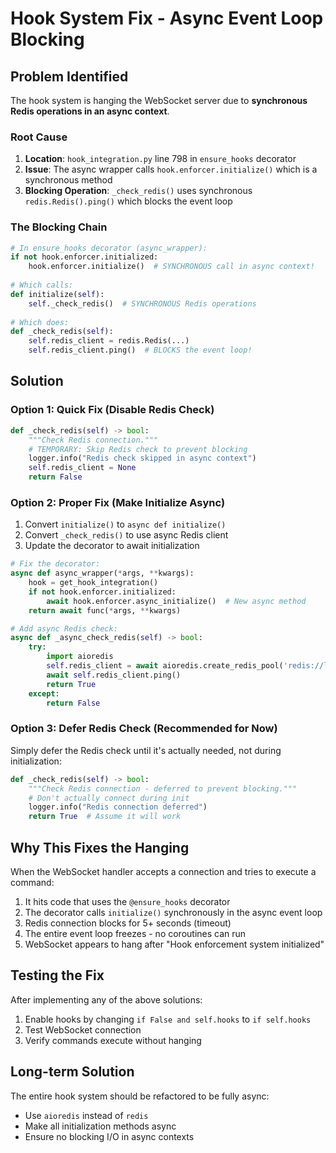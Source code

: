 # Hook System Fix - Async Event Loop Blocking

## Problem Identified

The hook system is hanging the WebSocket server due to **synchronous Redis operations in an async context**.

### Root Cause

1. **Location**: `hook_integration.py` line 798 in `ensure_hooks` decorator
2. **Issue**: The async wrapper calls `hook.enforcer.initialize()` which is a synchronous method
3. **Blocking Operation**: `_check_redis()` uses synchronous `redis.Redis().ping()` which blocks the event loop

### The Blocking Chain

```python
# In ensure_hooks decorator (async_wrapper):
if not hook.enforcer.initialized:
    hook.enforcer.initialize()  # SYNCHRONOUS call in async context!
    
# Which calls:
def initialize(self):
    self._check_redis()  # SYNCHRONOUS Redis operations
    
# Which does:
def _check_redis(self):
    self.redis_client = redis.Redis(...)
    self.redis_client.ping()  # BLOCKS the event loop!
```

## Solution

### Option 1: Quick Fix (Disable Redis Check)

```python
def _check_redis(self) -> bool:
    """Check Redis connection."""
    # TEMPORARY: Skip Redis check to prevent blocking
    logger.info("Redis check skipped in async context")
    self.redis_client = None
    return False
```

### Option 2: Proper Fix (Make Initialize Async)

1. Convert `initialize()` to `async def initialize()`
2. Convert `_check_redis()` to use async Redis client
3. Update the decorator to await initialization

```python
# Fix the decorator:
async def async_wrapper(*args, **kwargs):
    hook = get_hook_integration()
    if not hook.enforcer.initialized:
        await hook.enforcer.async_initialize()  # New async method
    return await func(*args, **kwargs)

# Add async Redis check:
async def _async_check_redis(self) -> bool:
    try:
        import aioredis
        self.redis_client = await aioredis.create_redis_pool('redis://localhost')
        await self.redis_client.ping()
        return True
    except:
        return False
```

### Option 3: Defer Redis Check (Recommended for Now)

Simply defer the Redis check until it's actually needed, not during initialization:

```python
def _check_redis(self) -> bool:
    """Check Redis connection - deferred to prevent blocking."""
    # Don't actually connect during init
    logger.info("Redis connection deferred")
    return True  # Assume it will work
```

## Why This Fixes the Hanging

When the WebSocket handler accepts a connection and tries to execute a command:
1. It hits code that uses the `@ensure_hooks` decorator
2. The decorator calls `initialize()` synchronously in the async event loop
3. Redis connection blocks for 5+ seconds (timeout)
4. The entire event loop freezes - no coroutines can run
5. WebSocket appears to hang after "Hook enforcement system initialized"

## Testing the Fix

After implementing any of the above solutions:
1. Enable hooks by changing `if False and self.hooks` to `if self.hooks`
2. Test WebSocket connection
3. Verify commands execute without hanging

## Long-term Solution

The entire hook system should be refactored to be fully async:
- Use `aioredis` instead of `redis`
- Make all initialization methods async
- Ensure no blocking I/O in async contexts